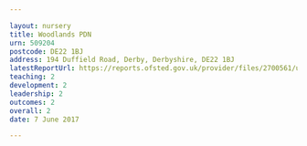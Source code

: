 ```yaml
---

layout: nursery
title: Woodlands PDN
urn: 509204
postcode: DE22 1BJ
address: 194 Duffield Road, Derby, Derbyshire, DE22 1BJ
latestReportUrl: https://reports.ofsted.gov.uk/provider/files/2700561/urn/509204.pdf
teaching: 2
development: 2
leadership: 2
outcomes: 2
overall: 2
date: 7 June 2017

---
```

